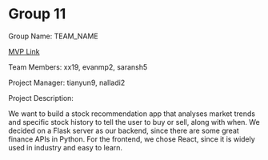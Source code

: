 # Group 11
Group Name: TEAM_NAME

[MVP Link](https://docs.google.com/document/d/1oNvdJDypK_9HnfIZiBDP7c0tsgeWui41eEqkmZiaUKM/edit)

Team Members: xx19, evanmp2, saransh5

Project Manager: tianyun9, nalladi2

Project Description: 

We want to build a stock recommendation app that analyses market trends and specific stock history to tell the user to buy or sell, along with when. We decided on a Flask server as our backend, since there are some great finance APIs in Python. For the frontend, we chose React, since it is widely used in industry and easy to learn.
